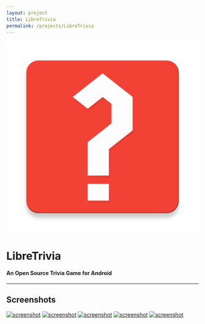```yaml
---
layout: project
title: LibreTrivia
permalink: /projects/LibreTrivia
---
```


[![logo][logo]](https://github.com/tryton-vanmeer/LibreTrivia)
# LibreTrivia
#### An Open Source Trivia Game for Android
<!-- TODO: Setup F-Droid inclusion -->
<!-- [![fdroid][fdroid]](https://f-droid.org/packages/) -->

---

## Screenshots
[![screenshot][screenshot1]](https://raw.githubusercontent.com/tryton-vanmeer/LibreTrivia/master/fastlane/metadata/android/en-US/images/phoneScreenshots/1.png)
[![screenshot][screenshot2]](https://raw.githubusercontent.com/tryton-vanmeer/LibreTrivia/master/fastlane/metadata/android/en-US/images/phoneScreenshots/2.png)
[![screenshot][screenshot3]](https://raw.githubusercontent.com/tryton-vanmeer/LibreTrivia/master/fastlane/metadata/android/en-US/images/phoneScreenshots/3.png)
[![screenshot][screenshot4]](https://raw.githubusercontent.com/tryton-vanmeer/LibreTrivia/master/fastlane/metadata/android/en-US/images/phoneScreenshots/4.png)
[![screenshot][screenshot5]](https://raw.githubusercontent.com/tryton-vanmeer/LibreTrivia/master/fastlane/metadata/android/en-US/images/phoneScreenshots/5.png)


[logo]: https://raw.githubusercontent.com/tryton-vanmeer/LibreTrivia/master/app/src/main/ic_launcher-web.png
[fdroid]: https://f-droid.org/wiki/images/0/06/F-Droid-button_get-it-on.png
[screenshot1]: https://raw.githubusercontent.com/tryton-vanmeer/LibreTrivia/master/fastlane/metadata/android/en-US/images/phoneScreenshots/1.png "Screenshot 1"
[screenshot2]: https://raw.githubusercontent.com/tryton-vanmeer/LibreTrivia/master/fastlane/metadata/android/en-US/images/phoneScreenshots/2.png "Screenshot 2"
[screenshot3]: https://raw.githubusercontent.com/tryton-vanmeer/LibreTrivia/master/fastlane/metadata/android/en-US/images/phoneScreenshots/3.png "Screenshot 3"
[screenshot4]: https://raw.githubusercontent.com/tryton-vanmeer/LibreTrivia/master/fastlane/metadata/android/en-US/images/phoneScreenshots/4.png "Screenshot 4"
[screenshot5]: https://raw.githubusercontent.com/tryton-vanmeer/LibreTrivia/master/fastlane/metadata/android/en-US/images/phoneScreenshots/5.png "Screenshot 5"
